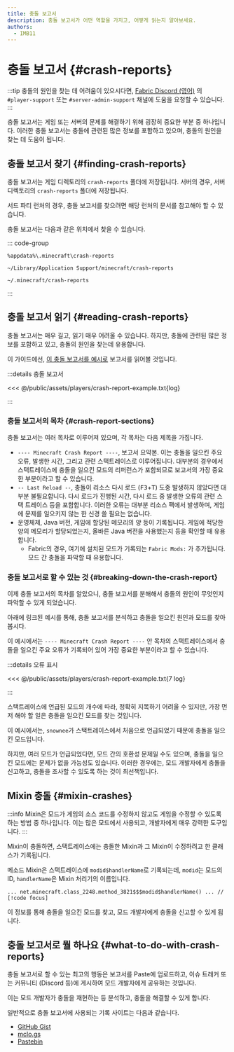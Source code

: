 ```yaml
---
title: 충돌 보고서
description: 충돌 보고서가 어떤 역할을 가지고, 어떻게 읽는지 알아보세요.
authors:
  - IMB11
---
```


# 충돌 보고서 {#crash-reports}

:::tip
충돌의 원인을 찾는 데 어려움이 있으시다면, [Fabric Discord (영어)](https://discord.gg/v6v4pMv) 의 `#player-support` 또는 `#server-admin-support` 채널에 도움을 요청할 수 있습니다.
:::

충돌 보고서는 게임 또는 서버의 문제를 해결하기 위해 굉장히 중요한 부분 중 하나입니다. 이러한 충돌 보고서는 충돌에 관련된 많은 정보를 포함하고 있으며, 충돌의 원인을 찾는 데 도움이 됩니다.

## 충돌 보고서 찾기 {#finding-crash-reports}

충돌 보고서는 게임 디렉토리의 `crash-reports` 폴더에 저장됩니다. 서버의 경우, 서버 디렉토리의 `crash-reports` 폴더에 저장됩니다.

서드 파티 런처의 경우, 충돌 보고서를 찾으려면 해당 런처의 문서를 참고해야 할 수 있습니다.

충돌 보고서는 다음과 같은 위치에서 찾을 수 있습니다.

::: code-group

```:no-line-numbers [Windows]
%appdata%\.minecraft\crash-reports
```

```:no-line-numbers [macOS]
~/Library/Application Support/minecraft/crash-reports
```

```:no-line-numbers [Linux]
~/.minecraft/crash-reports
```

:::

## 충돌 보고서 읽기 {#reading-crash-reports}

충돌 보고서는 매우 길고, 읽기 매우 어려울 수 있습니다. 하지만, 충돌에 관련된 많은 정보를 포함하고 있고, 충돌의 원인을 찾는데 유용합니다.

이 가이드에선, [이 충돌 보고서를 예시로](/assets/players/crash-report-example.txt) 보고서를 읽어볼 것입니다.

:::details 충돌 보고서

<<< @/public/assets/players/crash-report-example.txt{log}

:::

### 충돌 보고서의 목차 {#crash-report-sections}

충돌 보고서는 여러 목차로 이루어져 있으며, 각 목차는 다음 제목을 가집니다.

- `---- Minecraft Crash Report ----`, 보고서 요약본. 이는 충돌을 일으킨 주요 오류, 발생한 시간, 그리고 관련 스택트레이스로 이루어집니다. 대부분의 경우에서 스택트레이스에 충돌을 일으킨 모드의 리퍼런스가 포함되므로 보고서의 가장 중요한 부분이라고 할 수 있습니다.
- `-- Last Reload --`, 충돌이 리소스 다시 로드 (<kbd>F3</kbd>+<kbd>T</kbd>) 도중 발생하지 않았다면 대부분 불필요합니다. 다시 로드가 진행된 시간, 다시 로드 중 발생한 오류의 관련 스택 트레이스 등을 포함합니다. 이러한 오류는 대부분 리소스 팩에서 발생하며, 게임에 문제를 일으키지 않는 한 신경 쓸 필요는 없습니다.
- 운영체제, Java 버전, 게임에 할당된 메모리의 양 등이 기록됩니다. 게임에 적당한 양의 메모리가 할당되었는지, 올바른 Java 버전을 사용했는지 등을 확인할 때 유용합니다.
  - Fabric의 경우, 여기에 설치된 모드가 기록되는 `Fabric Mods:` 가 추가됩니다.  모드 간 충돌을 파악할 때 유용합니다.

### 충돌 보고서로 할 수 있는 것 {#breaking-down-the-crash-report}

이제 충돌 보고서의 목차를 알았으니, 충돌 보고서를 분해해서 충돌의 원인이 무엇인지 파악할 수 있게 되었습니다.

아래에 링크된 예시를 통해, 충돌 보고서를 분석하고 충돌을 일으킨 원인과 모드를 찾아봅시다.

이 예시에서는 `---- Minecraft Crash Report ----` 안 목차의 스택트레이스에서 충돌을 일으킨 주요 오류가 기록되어 있어 가장 중요한 부분이라고 할 수 있습니다.

:::details 오류 표시

<<< @/public/assets/players/crash-report-example.txt{7 log}

:::

스택트레이스에 언급된 모드의 개수에 따라, 정확히 지목하기 어려울 수 있지만, 가장 먼저 해야 할 일은 충돌을 일으킨 모드를 찾는 것입니다.

이 예시에서는, `snownee`가 스택트레이스에서 처음으로 언급되었기 때문에 충돌을 일으킨 모드입니다.

하지만, 여러 모드가 언급되었다면, 모드 간의 호환성 문제일 수도 있으며, 충돌을 일으킨 모드에는 문제가 없을 가능성도 있습니다. 이러한 경우에는, 모드 개발자에게 충돌을 신고하고, 충돌을 조사할 수 있도록 하는 것이 최선책입니다.

## Mixin 충돌 {#mixin-crashes}

:::info
Mixin은 모드가 게임의 소스 코드를 수정하지 않고도 게임을 수정할 수 있도록 하는 방법 중 하나입니다. 이는 많은 모드에서 사용되고, 개발자에게 매우 강력한 도구입니다.
:::

Mixin이 충돌하면, 스택트레이스에는 충돌한 Mixin과 그 Mixin이 수정하려고 한 클래스가 기록됩니다.

메소드 Mixin은 스택트레이스에 `modid$handlerName`로 기록되는데, `modid`는 모드의 ID, `handlerName`은 Mixin 처리기의 이름입니다.

```:no-line-numbers
... net.minecraft.class_2248.method_3821$$$modid$handlerName() ... // [!code focus]
```

이 정보를 통해 충돌을 일으킨 모드를 찾고, 모드 개발자에게 충돌을 신고할 수 있게 됩니다.

## 충돌 보고서로 뭘 하나요 {#what-to-do-with-crash-reports}

충돌 보고서로 할 수 있는 최고의 행동은 보고서를 Paste에 업로드하고, 이슈 트래커 또는 커뮤니티 (Discord 등)에 게시하여 모드 개발자에게 공유하는 것입니다.

이는 모드 개발자가 충돌을 재현하는 등 분석하고, 충돌을 해결할 수 있게 합니다.

일반적으로 충돌 보고서에 사용되는 기록 사이트는 다음과 같습니다.

- [GitHub Gist](https://gist.github.com/)
- [mclo.gs](https://mclo.gs/)
- [Pastebin](https://pastebin.com/)
